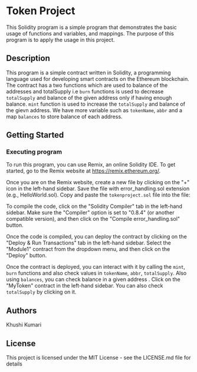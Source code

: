 # Token Project

This Solidity program is a simple program that demonstrates the basic usage of functions and variables, and mappings. The purpose of this program is to apply the usage in this project.

## Description

This program is a simple contract written in Solidity, a programming language used for developing smart contracts on the Ethereum blockchain. The contract has a two functions which are used to balance of the addresses and totalSupply i.e `burn` functions is used to decrease `totalSupply` and balance of the given address only if having enough balance. `mint` function is used to increase the `totalSupply` and balance of the gievn address. We have more variable such as `tokenName`, `abbr` and a map `balances` to store balance of each address.

## Getting Started

### Executing program

To run this program, you can use Remix, an online Solidity IDE. To get started, go to the Remix website at https://remix.ethereum.org/.

Once you are on the Remix website, create a new file by clicking on the "+" icon in the left-hand sidebar. Save the file with error_handling.sol extension (e.g., HelloWorld.sol). Copy and paste the `tokenproject.sol` file into the file:


To compile the code, click on the "Solidity Compiler" tab in the left-hand sidebar. Make sure the "Compiler" option is set to "0.8.4" (or another compatible version), and then click on the "Compile error_handling.sol" button.

Once the code is compiled, you can deploy the contract by clicking on the "Deploy & Run Transactions" tab in the left-hand sidebar. Select the "Module1" contract from the dropdown menu, and then click on the "Deploy" button.

Once the contract is deployed, you can interact with it by calling the `mint`, `burn` functions and also check values in `tokenName`, `abbr`, `totalSupply`. Also using `balances`, you can check balance in a given address . Click on the "MyToken" contract in the left-hand sidebar. You can also check `totalSupply` by clicking on it.

## Authors

Khushi Kumari


## License

This project is licensed under the MIT License - see the LICENSE.md file for details
